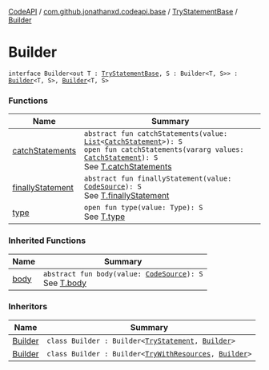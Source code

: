[CodeAPI](../../../index.md) / [com.github.jonathanxd.codeapi.base](../../index.md) / [TryStatementBase](../index.md) / [Builder](.)

# Builder

`interface Builder<out T : `[`TryStatementBase`](../index.md)`, S : Builder<T, S>> : `[`Builder`](../../-body-holder/-builder/index.md)`<T, S>, `[`Builder`](../../-typed/-builder/index.md)`<T, S>`

### Functions

| Name | Summary |
|---|---|
| [catchStatements](catch-statements.md) | `abstract fun catchStatements(value: `[`List`](https://kotlinlang.org/api/latest/jvm/stdlib/kotlin.collections/-list/index.html)`<`[`CatchStatement`](../../-catch-statement/index.md)`>): S`<br>`open fun catchStatements(vararg values: `[`CatchStatement`](../../-catch-statement/index.md)`): S`<br>See [T.catchStatements](catch-statements.md) |
| [finallyStatement](finally-statement.md) | `abstract fun finallyStatement(value: `[`CodeSource`](../../../com.github.jonathanxd.codeapi/-code-source/index.md)`): S`<br>See [T.finallyStatement](finally-statement.md) |
| [type](type.md) | `open fun type(value: Type): S`<br>See [T.type](type.md) |

### Inherited Functions

| Name | Summary |
|---|---|
| [body](../../-body-holder/-builder/body.md) | `abstract fun body(value: `[`CodeSource`](../../../com.github.jonathanxd.codeapi/-code-source/index.md)`): S`<br>See [T.body](../../-body-holder/-builder/body.md) |

### Inheritors

| Name | Summary |
|---|---|
| [Builder](../../-try-statement/-builder/index.md) | `class Builder : Builder<`[`TryStatement`](../../-try-statement/index.md)`, `[`Builder`](../../-try-statement/-builder/index.md)`>` |
| [Builder](../../-try-with-resources/-builder/index.md) | `class Builder : Builder<`[`TryWithResources`](../../-try-with-resources/index.md)`, `[`Builder`](../../-try-with-resources/-builder/index.md)`>` |
